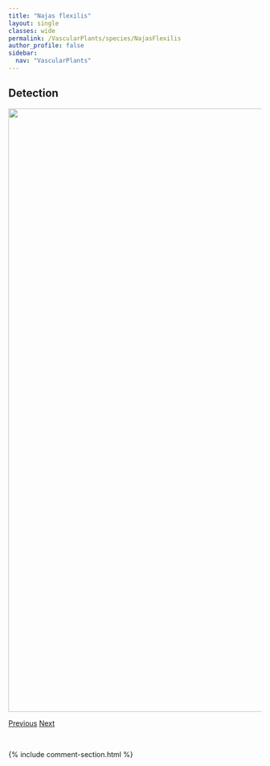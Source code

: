 ```yaml
---
title: "Najas flexilis"
layout: single
classes: wide
permalink: /VascularPlants/species/NajasFlexilis
author_profile: false
sidebar:
  nav: "VascularPlants"
---
```


<h2>Detection</h2>

<a href="https://drive.google.com/uc?export=view&id=1H09sa3D84XBrCOYCvBBpp2lG9q-_PXUG">
<img src="https://drive.google.com/uc?export=view&id=1H09sa3D84XBrCOYCvBBpp2lG9q-_PXUG" height = "1200" width = "800">
</a>


<a href="/DevelopmentWebsite/VascularPlants/species/MyriophyllumVerticillatum" class="pagination--pager" title="Myriophyllum verticillatum">Previous</a> <a href="/DevelopmentWebsite/VascularPlants/species/NassellaViridula" class="pagination--pager" title="Nassella viridula">Next</a>

<p>&nbsp;</p>

{% include comment-section.html %}
